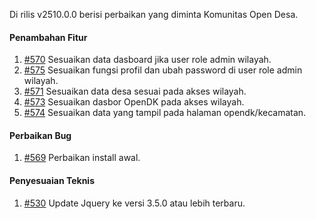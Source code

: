 Di rilis v2510.0.0 berisi perbaikan yang diminta Komunitas Open Desa.

#### Penambahan Fitur

1. [#570](https://github.com/OpenSID/pantau/issues/570) Sesuaikan data dasboard jika user role admin wilayah.
2. [#575](https://github.com/OpenSID/pantau/issues/575) Sesuaikan fungsi profil dan ubah password di user role admin wilayah.
3. [#571](https://github.com/OpenSID/pantau/issues/571) Sesuaikan data desa sesuai pada akses wilayah. 
4. [#573](https://github.com/OpenSID/pantau/issues/573) Sesuaikan dasbor OpenDK pada akses wilayah.
5. [#574](https://github.com/OpenSID/pantau/issues/574) Sesuaikan data yang tampil pada halaman opendk/kecamatan.

#### Perbaikan Bug

1. [#569](https://github.com/OpenSID/pantau/issues/569) Perbaikan install awal.

#### Penyesuaian Teknis

1. [#530](https://github.com/OpenSID/pantau/issues/530) Update Jquery ke versi 3.5.0 atau lebih terbaru.
